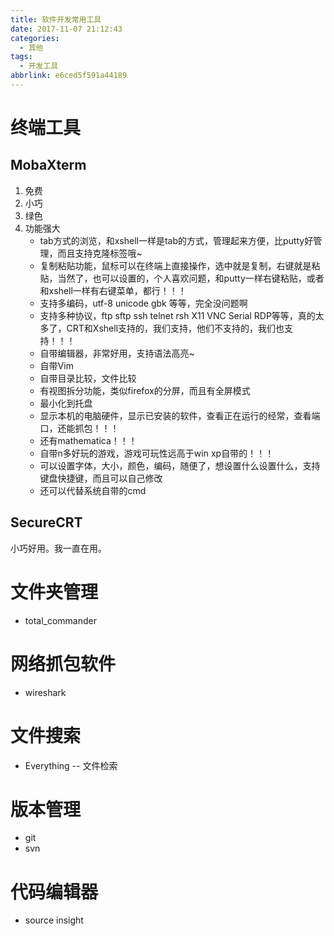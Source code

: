 ```yaml
---
title: 软件开发常用工具
date: 2017-11-07 21:12:43
categories:
  - 其他
tags:
  - 开发工具
abbrlink: e6ced5f591a44189
---
```


# 终端工具

## MobaXterm

1. 免费
2. 小巧
3. 绿色
4. 功能强大
    - tab方式的浏览，和xshell一样是tab的方式，管理起来方便，比putty好管理，而且支持克隆标签哦~
    - 复制粘贴功能，鼠标可以在终端上直接操作，选中就是复制，右键就是粘贴，当然了，也可以设置的，个人喜欢问题，和putty一样右键粘贴，或者和xshell一样有右键菜单，都行！！！
    - 支持多编码，utf-8 unicode gbk 等等，完全没问题啊
    - 支持多种协议，ftp sftp ssh telnet rsh X11 VNC Serial RDP等等，真的太多了，CRT和Xshell支持的，我们支持，他们不支持的，我们也支持！！！
    - 自带编辑器，非常好用，支持语法高亮~
    - 自带Vim
    - 自带目录比较，文件比较
    - 有视图拆分功能，类似firefox的分屏，而且有全屏模式
    - 最小化到托盘
    - 显示本机的电脑硬件，显示已安装的软件，查看正在运行的经常，查看端口，还能抓包！！！
    - 还有mathematica！！！
    - 自带n多好玩的游戏，游戏可玩性远高于win xp自带的！！！
    - 可以设置字体，大小，颜色，编码，随便了，想设置什么设置什么，支持键盘快捷键，而且可以自己修改
    - 还可以代替系统自带的cmd

## SecureCRT

小巧好用。我一直在用。

# 文件夹管理

* total_commander

# 网络抓包软件 

* wireshark

# 文件搜索

* Everything -- 文件检索

# 版本管理

* git
* svn

# 代码编辑器

* source insight

